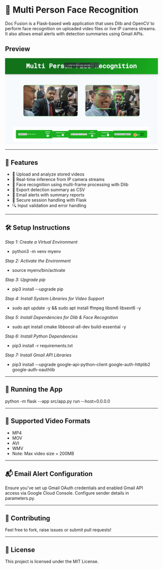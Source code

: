# 📸 Multi Person Face Recognition

Doc Fusion is a Flask-based web application that uses Dlib and OpenCV to perform face recognition on uploaded video files or live IP camera streams. It also allows email alerts with detection summaries using Gmail APIs.

## Preview

![Screenshot](https://github.com/Alwaysomesh/Multi-Person-Face-Recognition/blob/main/Screenshot%202025-04-23%20142719.png)


---

## 🚀 Features

- 🎥 Upload and analyze stored videos
- 📡 Real-time inference from IP camera streams
- 🧠 Face recognition using multi-frame processing with Dlib
- 📄 Export detection summary as CSV
- 📧 Email alerts with summary reports
- 🔐 Secure session handling with Flask
- 🔍 Input validation and error handling

---

## 🛠️ Setup Instructions

*Step 1: Create a Virtual Environment*
- python3 -m venv myenv

*Step 2: Activate the Environment*
- source myenv/bin/activate

*Step 3: Upgrade pip*
- pip3 install --upgrade pip

*Step 4: Install System Libraries for Video Support*
- sudo apt update -y && sudo apt install ffmpeg libsm6 libxext6 -y

*Step 5: Install Dependencies for Dlib & Face Recognition*
- sudo apt install cmake libboost-all-dev build-essential -y

*Step 6: Install Python Dependencies*
- pip3 install -r requirements.txt

*Step 7: Install Gmail API Libraries*
- pip3 install --upgrade google-api-python-client google-auth-httplib2 google-auth-oauthlib

---

## 🧪 Running the App

python -m flask --app src/app.py run --host=0.0.0.0

---

## 📸 Supported Video Formats

- MP4
- MOV
- AVI
- WMV
- Note: Max video size = 200MB

---

## 📬 Email Alert Configuration

Ensure you've set up Gmail OAuth credentials and enabled Gmail API access via Google Cloud Console. Configure sender details in parameters.py.

---

## 🤝 Contributing

Feel free to fork, raise issues or submit pull requests!

---

## 📄 License

This project is licensed under the MIT License.
